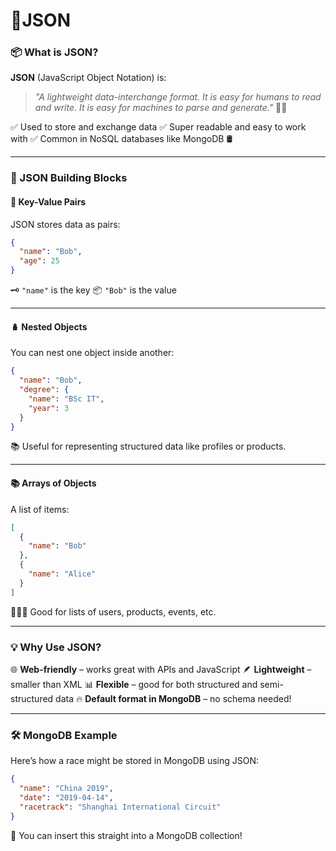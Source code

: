 # 🤖**JSON**

### 📦 What is JSON?

**JSON** (JavaScript Object Notation) is:

> *"A lightweight data-interchange format. It is easy for humans to read and write. It is easy for machines to parse and generate."* 📄🤖

✅ Used to store and exchange data
✅ Super readable and easy to work with
✅ Common in NoSQL databases like MongoDB 🛢️

---

### 🧱 JSON Building Blocks

#### 🔑 Key-Value Pairs

JSON stores data as pairs:

```json
{
  "name": "Bob",
  "age": 25
}
```

🗝️ `"name"` is the key
📦 `"Bob"` is the value

---

#### 🪆 Nested Objects

You can nest one object inside another:

```json
{
  "name": "Bob",
  "degree": {
    "name": "BSc IT",
    "year": 3
  }
}
```

📚 Useful for representing structured data like profiles or products.

---

#### 📚 Arrays of Objects

A list of items:

```json
[
  {
    "name": "Bob"
  },
  {
    "name": "Alice"
  }
]
```

🧑‍🤝‍🧑 Good for lists of users, products, events, etc.

---

### 💡 Why Use JSON?

🌐 **Web-friendly** – works great with APIs and JavaScript
🪶 **Lightweight** – smaller than XML
📊 **Flexible** – good for both structured and semi-structured data
🔥 **Default format in MongoDB** – no schema needed!

---

### 🛠️ MongoDB Example

Here’s how a race might be stored in MongoDB using JSON:

```json
{
  "name": "China 2019",
  "date": "2019-04-14",
  "racetrack": "Shanghai International Circuit"
}
```

🚀 You can insert this straight into a MongoDB collection!

